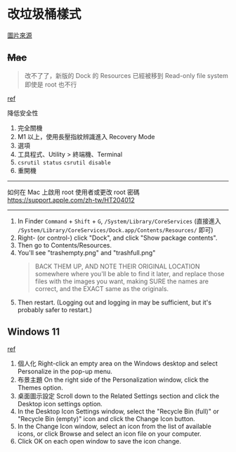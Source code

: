 # 改垃圾桶樣式

[圖片來源](https://mobile.twitter.com/kk19940324/status/1603719824911110146)

## ~~Mac~~

> 改不了了，新版的 Dock 的 Resources 已經被移到 Read-only file system
> 即使是 root 也不行

[ref](https://discussions.apple.com/thread/1853381)

降低安全性

1. 完全關機
1. M1 以上，使用長壓指紋辨識進入 Recovery Mode
1. 選項
1. 工具程式、Utility > 終端機、Terminal 
1. `csrutil status` `csrutil disable`
1. 重開機

---

如何在 Mac 上啟用 root 使用者或更改 root 密碼
https://support.apple.com/zh-tw/HT204012

---

1. In Finder `Command` + `Shift` + `G`, `/System/Library/CoreServices` (直接進入 `/System/Library/CoreServices/Dock.app/Contents/Resources/` 即可)
1. Right- (or control-) click "Dock", and click "Show package contents".
1. Then go to Contents/Resources.
1. You'll see "trashempty.png" and "trashfull.png"
    > BACK THEM UP, AND NOTE THEIR ORIGINAL LOCATION somewhere where you'll be able to find it later, and replace those files with the images you want, making SURE the names are correct, and the EXACT same as the originals.
1. Then restart. (Logging out and logging in may be sufficient, but it's probably safer to restart.)

## Windows 11

[ref](https://www.computerhope.com/issues/ch001021.htm#win11)

1. 個人化 Right-click an empty area on the Windows desktop and select Personalize in the pop-up menu.
1. 布景主題 On the right side of the Personalization window, click the Themes option.
1. 桌面圖示設定 Scroll down to the Related Settings section and click the Desktop icon settings option.
1. In the Desktop Icon Settings window, select the "Recycle Bin (full)" or "Recycle Bin (empty)" icon and click the Change Icon button.
1. In the Change Icon window, select an icon from the list of available icons, or click Browse and select an icon file on your computer.
1. Click OK on each open window to save the icon change.

